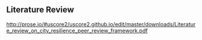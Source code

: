 ## Literature Review

http://prose.io/#uscore2/uscore2.github.io/edit/master/downloads/Literature_review_on_city_resilience_peer_review_framework.pdf
